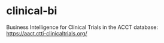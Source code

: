 # clinical-bi
Business Intelligence for Clinical Trials in the ACCT database: https://aact.ctti-clinicaltrials.org/
